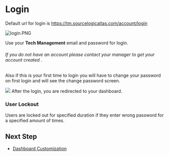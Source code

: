 # Login

Default url for login is https://tm.sourcelogicatlas.com/account/login

![login.PNG](../images/login.PNG)

Use your **Tech Management** email and password for login. 

###### If you do not have an account please contact your manager to get your account created .

Also if this is your first time to login you will have to change your password on first login and will see the change password screen.

![](../images/resetpassword.PNG)
After the login, you are redirected to your dashboard.


### User Lockout
 Users are locked out for specified duration if they enter wrong password for a specified amount of times.

 ## Next Step

* [Dashboard Customization](/dashboard/customizing.md)